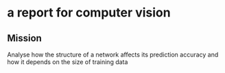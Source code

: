 # a report for computer vision #
## Mission ##
Analyse how the structure of a network affects its prediction accuracy and how it depends on the size of training data

